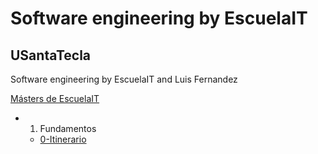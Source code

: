 # Software engineering by EscuelaIT
## USantaTecla
Software engineering by EscuelaIT and Luis Fernandez

[Másters de EscuelaIT](https://escuela.it/masters)


* 1. Fundamentos
  * [0-Itinerario](USantaTecla/1-fundamentos/0-itinerario)
